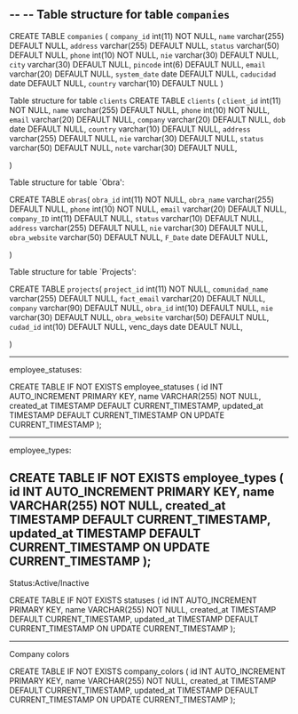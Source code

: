 

--
-- Table structure for table `companies`
--

CREATE TABLE `companies` (
  `company_id` int(11) NOT NULL,
  `name` varchar(255) DEFAULT NULL,
  `address` varchar(255) DEFAULT NULL,
  `status` varchar(50) DEFAULT NULL,
  `phone` int(10) NOT NULL,
  `nie` varchar(30) DEFAULT NULL,
  `city` varchar(30) DEFAULT NULL,
  `pincode` int(6) DEFAULT NULL,
  `email` varchar(20) DEFAULT NULL,
  `system_date` date DEFAULT NULL,
  `caducidad` date DEFAULT NULL,
  `country` varchar(10) DEFAULT NULL
) 

Table structure for table `clients`
CREATE TABLE `clients` (
  `client_id` int(11) NOT NULL,
  `name` varchar(255) DEFAULT NULL,
  `phone` int(10) NOT NULL,
  `email` varchar(20) DEFAULT NULL,
  `company` varchar(20) DEFAULT NULL,
  `dob` date DEFAULT NULL,
  `country` varchar(10) DEFAULT NULL,
  `address` varchar(255) DEFAULT NULL,
  `nie` varchar(30) DEFAULT NULL,
  `status` varchar(50) DEFAULT NULL,
  `note` varchar(30) DEFAULT NULL,
   
)


Table structure for table `Obra':

CREATE TABLE `obras`(
  `obra_id` int(11) NOT NULL,
  `obra_name` varchar(255) DEFAULT NULL,
  `phone` int(10) NOT NULL,
  `email` varchar(20) DEFAULT NULL,
  `company_ID` int(11) DEFAULT NULL,
  `status` varchar(10) DEFAULT NULL,
  `address` varchar(255) DEFAULT NULL,
  `nie` varchar(30) DEFAULT NULL,
  `obra_website` varchar(50) DEFAULT NULL,
  `F_Date` date DEFAULT NULL,
   
)

Table structure for table `Projects':

CREATE TABLE `projects`(
  `project_id` int(11) NOT NULL,
  `comunidad_name` varchar(255) DEFAULT NULL,
  `fact_email` varchar(20) DEFAULT NULL,
  `company` varchar(90) DEFAULT NULL,
  `obra_id` int(10) DEFAULT NULL,
  `nie` varchar(30) DEFAULT NULL,
  `obra_website` varchar(50) DEFAULT NULL,
  `cudad_id` int(10) DEFAULT NULL,
   venc_days date DEAULT NULL,
   
)

----------------------------------
employee_statuses:

CREATE TABLE IF NOT EXISTS employee_statuses (
    id INT AUTO_INCREMENT PRIMARY KEY,
    name VARCHAR(255) NOT NULL,
    created_at TIMESTAMP DEFAULT CURRENT_TIMESTAMP,
    updated_at TIMESTAMP DEFAULT CURRENT_TIMESTAMP ON UPDATE CURRENT_TIMESTAMP
);

--------------------
employee_types:

CREATE TABLE IF NOT EXISTS employee_types (
    id INT AUTO_INCREMENT PRIMARY KEY,
    name VARCHAR(255) NOT NULL,
    created_at TIMESTAMP DEFAULT CURRENT_TIMESTAMP,
    updated_at TIMESTAMP DEFAULT CURRENT_TIMESTAMP ON UPDATE CURRENT_TIMESTAMP
);
------------------------
Status:Active/Inactive

CREATE TABLE IF NOT EXISTS statuses (
    id INT AUTO_INCREMENT PRIMARY KEY,
    name VARCHAR(255) NOT NULL,
    created_at TIMESTAMP DEFAULT CURRENT_TIMESTAMP,
    updated_at TIMESTAMP DEFAULT CURRENT_TIMESTAMP ON UPDATE CURRENT_TIMESTAMP
);

---------------------
Company colors

CREATE TABLE IF NOT EXISTS company_colors (
    id INT AUTO_INCREMENT PRIMARY KEY,
    name VARCHAR(255) NOT NULL,
    created_at TIMESTAMP DEFAULT CURRENT_TIMESTAMP,
    updated_at TIMESTAMP DEFAULT CURRENT_TIMESTAMP ON UPDATE CURRENT_TIMESTAMP
);